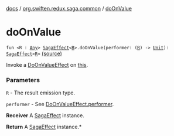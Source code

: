 [docs](../index.md) / [org.swiften.redux.saga.common](index.md) / [doOnValue](./do-on-value.md)

# doOnValue

`fun <R : `[`Any`](https://kotlinlang.org/api/latest/jvm/stdlib/kotlin/-any/index.html)`> `[`SagaEffect`](-saga-effect/index.md)`<`[`R`](do-on-value.md#R)`>.doOnValue(performer: (`[`R`](do-on-value.md#R)`) -> `[`Unit`](https://kotlinlang.org/api/latest/jvm/stdlib/kotlin/-unit/index.html)`): `[`SagaEffect`](-saga-effect/index.md)`<`[`R`](do-on-value.md#R)`>` [(source)](https://github.com/protoman92/KotlinRedux/tree/master/common/common-saga/src/main/kotlin/org/swiften/redux/saga/common/CommonExtension.kt#L87)

Invoke a [DoOnValueEffect](-do-on-value-effect/index.md) on [this](do-on-value/-this-.md).

### Parameters

`R` - The result emission type.

`performer` - See [DoOnValueEffect.performer](-do-on-value-effect/performer.md).

**Receiver**
A [SagaEffect](-saga-effect/index.md) instance.

**Return**
A [SagaEffect](-saga-effect/index.md) instance.*

